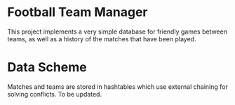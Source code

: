 # Football Team Manager

This project implements a very simple database for friendly games between teams, as well as a history of the matches that have been played.

# Data Scheme

Matches and teams are stored in hashtables which use external chaining for solving conflicts.
To be updated.
